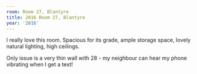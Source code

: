 ```yaml
---
room: Room 27, Blantyre
title: 2016 Room 27, Blantyre
year: '2016'
---
```


I really love this room. Spacious for its grade, ample storage space, lovely natural lighting, high ceilings.

Only issue is a very thin wall with 28 - my neighbour can hear my phone vibrating when I get a text!